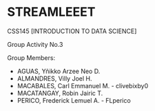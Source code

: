 # STREAMLEEET
CSS145 [INTRODUCTION TO DATA SCIENCE]

Group Activity No.3 

Group Members:
*   AGUAS, Yñikko Arzee Neo D.
*   ALMANDRES, Villy Joel H.
*   MACABALES, Carl Emmanuel M. - clivebixby0
*   MACATANGAY, Robin Jairic T.
*   PERICO, Frederick Lemuel A. - FLperico


